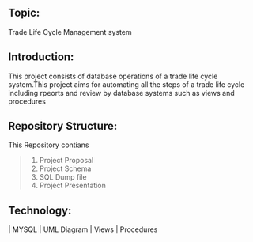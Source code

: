 ## Topic:
Trade Life Cycle Management system

## Introduction:
This project consists of database operations of a trade life cycle system.This project
aims for automating all the steps of a trade life cycle including rpeorts and review 
by database systems such as views and procedures

## Repository Structure:
This Repository contians

>1. Project Proposal
>2. Project Schema
>3. SQL Dump file
>4. Project Presentation

## Technology:
| MYSQL
| UML Diagram
| Views
| Procedures
